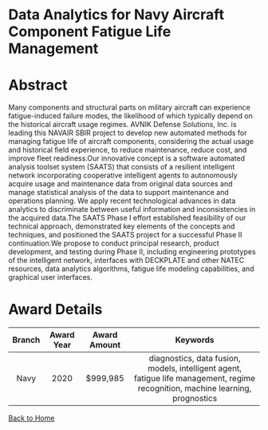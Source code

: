 
Data Analytics for Navy Aircraft Component Fatigue Life Management
==================================================================

# Abstract


Many components and structural parts on military aircraft can experience fatigue-induced failure modes, the likelihood of which typically depend on the historical aircraft usage regimes. AVNIK Defense Solutions, Inc. is leading this NAVAIR SBIR project to develop new automated methods for managing fatigue life of aircraft components, considering the actual usage and historical field experience, to reduce maintenance, reduce cost, and improve fleet readiness.Our innovative concept is a software automated analysis toolset system (SAATS) that consists of a resilient intelligent network incorporating cooperative intelligent agents to autonomously acquire usage and maintenance data from original data sources and manage statistical analysis of the data to support maintenance and operations planning. We apply recent technological advances in data analytics to discriminate between useful information and inconsistencies in the acquired data.The SAATS Phase I effort established feasibility of our technical approach, demonstrated key elements of the concepts and techniques, and positioned the SAATS project for a successful Phase II continuation.We propose to conduct principal research, product development, and testing during Phase II, including engineering prototypes of the intelligent network, interfaces with DECKPLATE and other NATEC resources, data analytics algorithms, fatigue life modeling capabilities, and graphical user interfaces.  

# Award Details

|Branch|Award Year|Award Amount|Keywords|
| :---: | :---: | :---: | :---: |
|Navy|2020|$999,985|diagnostics, data fusion, models, intelligent agent, fatigue life management, regime recognition, machine learning, prognostics|
  
  


[Back to Home](https://github.com/chrischow/dod_sbir_awards/JH/#1987)